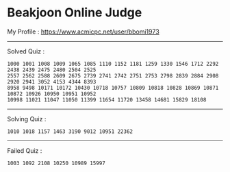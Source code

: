 # Beakjoon Online Judge

My Profile : https://www.acmicpc.net/user/bbomi1973

---

Solved Quiz : 
```
1000 1001 1008 1009 1065 1085 1110 1152 1181 1259 1330 1546 1712 2292 2438 2439 2475 2480 2504 2525 
2557 2562 2588 2609 2675 2739 2741 2742 2751 2753 2798 2839 2884 2908 2920 2941 3052 4153 4344 8393
8958 9498 10171 10172 10430 10718 10757 10809 10818 10828 10869 10871 10872 10926 10950 10951 10952 
10998 11021 11047 11050 11399 11654 11720 13458 14681 15829 18108
```

---

Solving Quiz :
```
1010 1018 1157 1463 3190 9012 10951 22362
```

---

Failed Quiz :
```
1003 1092 2108 10250 10989 15997
```